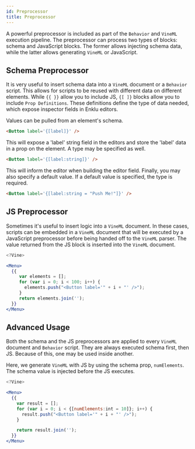 ```yaml
---
id: Preprocessor
title: Preprocessor
---
```


A powerful preprocessor is included as part of the `Behavior` and `VineML` execution pipeline. The preprocessor can process two types of blocks: schema and JavaScript blocks. The former allows injecting schema data, while the latter allows generating `VineML` or JavaScript.

## Schema Preprocessor

It is very useful to insert schema data into a `VineML` document or a `Behavior` script. This allows for scripts to be reused with different data on different elements. While `{{ }}` allow you to include JS, `{[ ]}` blocks allow you to include `Prop Definitions`. These definitions define the type of data needed, which expose inspector fields in Enklu editors.

Values can be pulled from an element's schema.

```html
<Button label='{[label]}' />
```

This will expose a 'label' string field in the editors and store the 'label' data in a prop on the element. A type may be specified as well.

```html
<Button label='{[label:string]}' />
```

This will inform the editor when building the editor field. Finally, you may also specify a default value. If a default value is specified, the type is required.

```html
<Button label='{[label:string = "Push Me!"]}' />
```


## JS Preprocessor

Sometimes it's useful to insert logic into a `VineML` document. In these cases, scripts can be embedded in a `VineML` document that will be executed by a JavaScript preprocessor before being handed off to the `VineML` parser. The value returned from the JS block is inserted into the `VineML` document.

<!--- {% raw %} -->

```jsx
<?Vine>

<Menu>
  {{
     var elements = [];
     for (var i = 0; i < 100; i++) {
       elements.push("<Button label='" + i + "' />");
     }
     return elements.join('');
  }}
</Menu>
```

<!--- {% endraw %} -->

## Advanced Usage

Both the schema and the JS preprocessors are applied to every `VineML` document and `Behavior` script. They are always executed schema first, then JS. Because of this, one may be used inside another.

Here, we generate `VineML` with JS by using the schema prop, `numElements`. The schema value is injected before the JS executes.

<!--- {% raw %} -->

```jsx
<?Vine>

<Menu>
  {{
    var result = [];
    for (var i = 0; i < {[numElements:int = 10]}; i++) {
      result.push("<Button label='" + i + "' />");
    }

    return result.join('');
  }}
</Menu>
```

<!--- {% endraw %} -->

